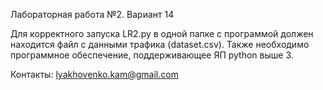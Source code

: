 Лабораторная работа №2. Вариант 14

Для корректного запуска LR2.py в одной папке с программой должен находится файл с данными трафика (dataset.csv).
Также необходимо программное обеспечение, поддерживающее ЯП python выше 3.

Контакты: lyakhovenko.kam@gmail.com
